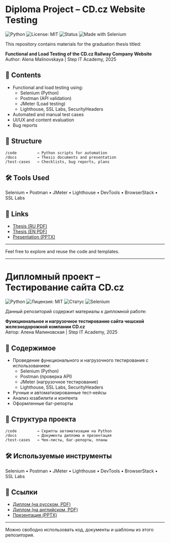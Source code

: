 # Diploma Project – CD.cz Website Testing

![Python](https://img.shields.io/badge/Python-3.11-blue?logo=python)
![License: MIT](https://img.shields.io/badge/License-MIT-green.svg)
![Status](https://img.shields.io/badge/Status-Tested-brightgreen)
![Made with Selenium](https://img.shields.io/badge/Made%20with-Selenium-43B02A?logo=selenium)

This repository contains materials for the graduation thesis titled:

**Functional and Load Testing of the CD.cz Railway Company Website**  
Author: Alena Malinovskaya | Step IT Academy, 2025

## 📄 Contents

- Functional and load testing using:
  - Selenium (Python)
  - Postman (API validation)
  - JMeter (Load testing)
  - Lighthouse, SSL Labs, SecurityHeaders
- Automated and manual test cases
- UI/UX and content evaluation
- Bug reports

## 📁 Structure

```
/code         → Python scripts for automation
/docs         → Thesis documents and presentation
/test-cases   → Checklists, bug reports, plans
```

## 🛠 Tools Used

Selenium • Postman • JMeter • Lighthouse • DevTools • BrowserStack • SSL Labs

## 🔗 Links

- [Thesis (RU PDF)](docs/My%20diplom%20RU.pdf)
- [Thesis (EN PDF)](docs/My%20diplom%20EN%20%E2%80%94%20%D0%BA%D0%BE%D0%BF%D0%B8%D1%8F.pdf)
- [Presentation (PPTX)](docs/presentation.pptx)

---

Feel free to explore and reuse the code and templates.

---

# Дипломный проект – Тестирование сайта CD.cz

![Python](https://img.shields.io/badge/Python-3.11-blue?logo=python)
![Лицензия: MIT](https://img.shields.io/badge/License-MIT-green.svg)
![Статус](https://img.shields.io/badge/Статус-Тестировано-brightgreen)
![Selenium](https://img.shields.io/badge/Работает%20через-Selenium-43B02A?logo=selenium)

Данный репозиторий содержит материалы к дипломной работе:

**Функциональное и нагрузочное тестирование сайта чешской железнодорожной компании CD.cz**  
Автор: Алена Малиновская | Step IT Academy, 2025

## 📄 Содержимое

- Проведение функционального и нагрузочного тестирования с использованием:
  - Selenium (Python)
  - Postman (проверка API)
  - JMeter (нагрузочное тестирование)
  - Lighthouse, SSL Labs, SecurityHeaders
- Ручные и автоматизированные тест-кейсы
- Анализ юзабилити и контента
- Оформленные баг-репорты

## 📁 Структура проекта

```
/code         → Скрипты автоматизации на Python
/docs         → Документы диплома и презентация
/test-cases   → Чек-листы, баг-репорты, планы
```

## 🛠 Используемые инструменты

Selenium • Postman • JMeter • Lighthouse • DevTools • BrowserStack • SSL Labs

## 🔗 Ссылки

- [Диплом (на русском, PDF)](docs/My%20diplom%20RU.pdf)
- [Диплом (на английском, PDF)](docs/My%20diplom%20EN%20%E2%80%94%20%D0%BA%D0%BE%D0%BF%D0%B8%D1%8F.pdf)
- [Презентация (PPTX)](docs/presentation.pptx)

---

Можно свободно использовать код, документы и шаблоны из этого репозитория.
